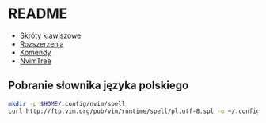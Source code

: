 # README

- [Skróty klawiszowe](skroty.md)
- [Rozszerzenia](rozszerzenia.md)
- [Komendy](komendy.md)
- [NvimTree](nvimtree.md)

## Pobranie słownika języka polskiego

```bash
mkdir -p $HOME/.config/nvim/spell
curl http://ftp.vim.org/pub/vim/runtime/spell/pl.utf-8.spl -o ~/.config/nvim/spell/pl.utf-8.spl
```
